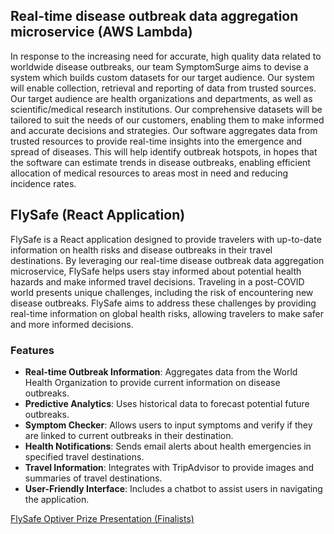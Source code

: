 ## Real-time disease outbreak data aggregation microservice (AWS Lambda)
In response to the increasing need for accurate, high quality data related to worldwide disease outbreaks, our team SymptomSurge aims to devise a system which builds custom datasets for our target audience. Our system will enable collection, retrieval and reporting of data from trusted sources. Our target audience are health organizations and departments, as well as scientific/medical research institutions. Our comprehensive datasets will be tailored to suit the needs of our customers, enabling them to make informed and accurate decisions and strategies.
Our software aggregates data from trusted resources to provide real-time insights into the emergence and spread of diseases. This will help identify outbreak hotspots, in hopes that the software can estimate trends in disease outbreaks, enabling efficient allocation of medical resources to areas most in need and reducing incidence rates.

## FlySafe (React Application)
FlySafe is a React application designed to provide travelers with up-to-date information on health risks and disease outbreaks in their travel destinations. By leveraging our real-time disease outbreak data aggregation microservice, FlySafe helps users stay informed about potential health hazards and make informed travel decisions. 
Traveling in a post-COVID world presents unique challenges, including the risk of encountering new disease outbreaks. FlySafe aims to address these challenges by providing real-time information on global health risks, allowing travelers to make safer and more informed decisions.

### Features
- **Real-time Outbreak Information**: Aggregates data from the World Health Organization to provide current information on disease outbreaks.
- **Predictive Analytics**: Uses historical data to forecast potential future outbreaks.
- **Symptom Checker**: Allows users to input symptoms and verify if they are linked to current outbreaks in their destination.
- **Health Notifications**: Sends email alerts about health emergencies in specified travel destinations.
- **Travel Information**: Integrates with TripAdvisor to provide images and summaries of travel destinations.
- **User-Friendly Interface**: Includes a chatbot to assist users in navigating the application.

[FlySafe Optiver Prize Presentation (Finalists)](https://www.canva.com/design/DAGCqhEXOyA/7TFvWsJzYfsDjRiJNbqdxA/edit?utm_content=DAGCqhEXOyA&utm_campaign=designshare&utm_medium=link2&utm_source=sharebutton)
